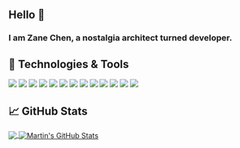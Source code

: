 ## Hello 👋  
### I am Zane Chen, a nostalgia architect turned developer.

## 🔧 Technologies & Tools
![](https://img.shields.io/badge/OS-Linux-informational?style=flat&logo=linux&logoColor=white&color=F5B827)
![](https://img.shields.io/badge/Code-Python-informational?style=flat&logo=python&logoColor=white&color=F5B827)
![](https://img.shields.io/badge/Code-JavaScript-informational?style=flat&logo=javascript&logoColor=white&color=F5B827)
![](https://img.shields.io/badge/Code-DotNet-informational?style=flat&logo=.net&logoColor=white&color=F5B827)
![](https://img.shields.io/badge/Code-C++-informational?style=flat&logo=cplusplus&logoColor=white&color=F5B827)
![](https://img.shields.io/badge/Code-C-informational?style=flat&logo=c&logoColor=white&color=F5B827)
![](https://img.shields.io/badge/Code-React-informational?style=flat&logo=react&logoColor=white&color=F5B827)
![](https://img.shields.io/badge/Tools-MySQL-informational?style=flat&logo=mysql&logoColor=white&color=F5B827)
![](https://img.shields.io/badge/Tools-Redis-informational?style=flat&logo=Redis&logoColor=white&color=F5B827)
![](https://img.shields.io/badge/Tools-RabbitMQ-informational?style=flat&logo=RabbitMQ&logoColor=white&color=F5B827)
![](https://img.shields.io/badge/Tools-Kafka-informational?style=flat&logo=kafka&logoColor=white&color=F5B827)
![](https://img.shields.io/badge/Tools-Docker-informational?style=flat&logo=docker&logoColor=white&color=F5B827)
![](https://img.shields.io/badge/Cloud-AWS-informational?style=flat&logo=amazonwebservices&logoColor=white&color=F5B827)


## &#x1f4c8; GitHub Stats

<a href="https://github.com/czl9707/czl9707">
  <img align="center" src="https://github-readme-stats.vercel.app/api/top-langs/?username=czl9707&size_weight=0.5&count_weight=0.5&hide=html,perl&title_color=ffffff&text_color=c9cacc&icon_color=2bbc8a&bg_color=1d1f21&langs_count=3" />
</a>
<a href="https://github.com/czl9707/czl9707">
  <img align="center" src="https://github-readme-stats.vercel.app/api?username=czl9707&show_icons=true&line_height=27&count_private=true&title_color=ffffff&text_color=c9cacc&icon_color=2bbc8a&bg_color=1d1f21" alt="Martin's GitHub Stats" />
</a>
